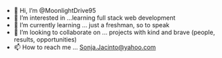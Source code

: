 - 👋 Hi, I’m @MoonlightDrive95
- 👀 I’m interested in ...learning full stack web development
- 🌱 I’m currently learning ... just a freshman, so to speak
- 💞️ I’m looking to collaborate on ... projects with kind and brave (people, results, opportunities)
- 📫 How to reach me ... Sonja.Jacinto@yahoo.com

<!---
MoonlightDrive95/MoonlightDrive95 is a ✨ special ✨ repository because its `README.md` (this file) appears on your GitHub profile.
You can click the Preview link to take a look at your changes.
--->
